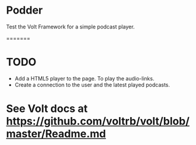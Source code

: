 # Podder

Test the Volt Framework for a simple podcast player.

=======

# TODO

* Add a HTML5 player to the page. To play the audio-links.
* Create a connection to the user and the latest played podcasts.

# See Volt docs at https://github.com/voltrb/volt/blob/master/Readme.md
